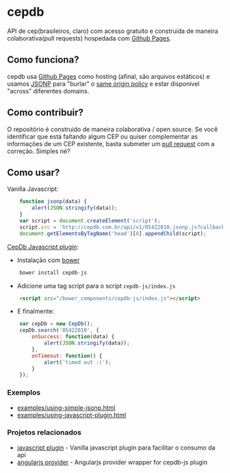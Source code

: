 # cepdb
API de cep(brasileiros, claro) com acesso gratuito e construida de maneira colaborativa(pull requests) hospedada com [Github Pages](https://pages.github.com/).

## Como funciona?
cepdb usa [Github Pages](https://pages.github.com/) como hosting (afinal, são arquivos estáticos) e usamos [JSONP](https://pt.wikipedia.org/wiki/JSONP) para "burlar" o [same origin policy](https://en.wikipedia.org/wiki/Same-origin_policy) e estar disponível "across" diferentes domains.

## Como contribuir?
O repositório é construído de maneira colaborativa / open source. 
Se você identificar que está faltando algum CEP ou quiser complementar as informações de um CEP existente, basta submeter um [pull request](https://help.github.com/articles/using-pull-requests/) com a correção.
Simples né?

## Como usar? 

Vanilla Javascript:

```javascript
    function jsonp(data) {
        alert(JSON.stringify(data));
    }
    var script = document.createElement('script');
    script.src = 'http://cepdb.com.br/api/v1/05422010.jsonp.js?callback=jsonp'
    document.getElementsByTagName('head')[0].appendChild(script);
```

[CepDb Javascript plugin](https://github.com/lfreneda/cepdb-js):

- Instalação com [bower](http://bower.io/)

```javascript
    bower install cepdb-js
```

- Adicione uma tag script para o script `cepdb-js/index.js`

```html
    <script src="/bower_components/cepdb-js/index.js"></script>
```

- E finalmente:

```javascript
    var cepDb = new CepDb();
    cepDb.search('05422010', {
        onSuccess: function(data) {
            alert(JSON.stringify(data));
        },
        onTimeout: function() {
            alert('timed out :(');
        }
    });
```

### Exemplos 

- [examples/using-simple-jsonp.html](https://github.com/lfreneda/cepdb/blob/gh-pages/examples/using-simple-jsonp.html)
- [examples/using-javascript-plugin.html](https://github.com/lfreneda/cepdb/blob/gh-pages/examples/using-javascript-plugin.html)

### Projetos relacionados

- [javascript plugin](https://github.com/lfreneda/cepdb-js) - Vanilla javascript plugin para facilitar o consumo da api
- [angularjs provider](https://github.com/lfreneda/ngCepDbProvider) - Angularjs provider wrapper for cepdb-js plugin
